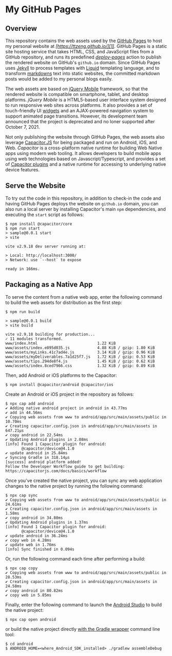 My GitHub Pages
===============

## Overview ##

This repository contains the web assets used by the [GitHub Pages](https://github.com/skills/github-pages) to host my personal website at *[https://ttzeng.github.io/][1]*. GitHub Pages is a static site hosting service that takes HTML, CSS, and JavaScript files from a GitHub repository, and runs its predefined *[deploy-pages](https://github.com/actions/deploy-pages)* action to publish the rendered website on GitHub's `github.io` domain. Since GitHub Pages uses [Jekyll][7] to process templates with [Liquid][8] templating language, and to transform [markdowns][9] text into static websites, the committed markdown posts would be added to my personal blogs easily.

The web assets are based on [jQuery Mobile][2] framework, so that the rendered website is compatible on smartphone, tablet, and desktop platforms. *jQuery Mobile* is a HTML5-based user interface system designed to run responsive web sites across platforms. It also provides a set of touch-friendly UI [widgets](https://api.jquerymobile.com/category/widgets) and an AJAX-powered navigation system to support animated page transitions. However, its development team announced that the project is deprecated and no loner supported after October 7, 2021.

Not only publishing the website through GitHub Pages, the web assets also leverage [Capacitor.JS][3] for being packaged and run on Android, iOS, and Web. *Capacitor* is a cross-platform native runtime for building Web Native apps using modern web tooling. It allows developers to build mobile apps using web technologies based on Javascript/Typescript, and provides a set of [Capacitor plugins][4] and a native runtime for accessing to underlying native device features.

## Serve the Website ##

To try out the code in this repository, in addition to check-in the code and having GitHub Pages deploys the website on `github.io` domain, you can also run a local server by installing Capacitor's main `npm` dependencies, and executing the `start` script as follows:

    $ npm install @capacitor/core
    $ npm run start
    > sample@0.0.1 start
    > vite

    vite v2.9.18 dev server running at:

    > Local: http://localhost:3000/
    > Network: use `--host` to expose

    ready in 166ms.

## Packaging as a Native App ##

To serve the content from a native web app, enter the following command to build the web assets for distribution as the first step:

    $ npm run build

    > sample@0.0.1 build
    > vite build

    vite v2.9.18 building for production...
    ✓ 11 modules transformed.
    www/index.html                          1.22 KiB
    www/assets/index.e895d035.js            4.88 KiB / gzip: 1.80 KiB
    www/assets/myLinks.41c7ad4e.js          3.14 KiB / gzip: 0.96 KiB
    www/assets/myDeliverables.7a1d25f7.js   1.72 KiB / gzip: 0.53 KiB
    www/assets/tips.294de8f4.js             1.45 KiB / gzip: 0.62 KiB
    www/assets/index.8ced7966.css           1.32 KiB / gzip: 0.89 KiB

Then, add Android or iOS platforms to the Capacitor:

    $ npm install @capacitor/android @capacitor/ios

Create an Android or iOS project in the repository as follows:

    $ npx cap add android
    ✔ Adding native android project in android in 43.77ms
    ✔ add in 44.56ms
    ✔ Copying web assets from www to android/app/src/main/assets/public in 10.70ms
    ✔ Creating capacitor.config.json in android/app/src/main/assets in 647.21μs
    ✔ copy android in 22.54ms
    ✔ Updating Android plugins in 2.08ms
    [info] Found 1 Capacitor plugin for android:
           @capacitor/device@4.1.0
    ✔ update android in 25.84ms
    ✔ Syncing Gradle in 318.14μs
    [success] android platform added!
    Follow the Developer Workflow guide to get building:
    https://capacitorjs.com/docs/basics/workflow

Once you've created the native project, you can sync any web application changes to the native project by running the following command:

    $ npx cap sync
    ✔ Copying web assets from www to android/app/src/main/assets/public in 24.61ms
    ✔ Creating capacitor.config.json in android/app/src/main/assets in 1.58ms
    ✔ copy android in 34.80ms
    ✔ Updating Android plugins in 1.37ms
    [info] Found 1 Capacitor plugin for android:
           @capacitor/device@4.1.0
    ✔ update android in 36.24ms
    ✔ copy web in 4.28ms
    ✔ update web in 1.76ms
    [info] Sync finished in 0.094s

Or, run the following command each time after performing a build:

    $ npx cap copy
    ✔ Copying web assets from www to android/app/src/main/assets/public in 28.53ms
    ✔ Creating capacitor.config.json in android/app/src/main/assets in 24.58ms
    ✔ copy android in 80.82ms
    ✔ copy web in 5.85ms

Finally, enter the following command to launch the [Android Studio][5] to build the native project:

    $ npx cap open android

or build the native project directly [with the Gradle wrapper][6] command line tool:

    $ cd android
    $ ANDROID_HOME=<where_Android_SDK_installed> ./gradlew assembleDebug

[1]: <https://ttzeng.github.io/> "My personal website"
[2]: <https://jquerymobile.com/> "jQuery Mobile"
[3]: <https://capacitorjs.com/> "Capacitor by Ionic"
[4]: <https://capacitorjs.com/docs/apis> "Capacitor Plugins"
[5]: <https://developer.android.com/studio/intro> "Android Studio"
[6]: <https://developer.android.com/build/building-cmdline> "Build Android App from the Command Line"
[7]: <https://jekyllrb.com> "Jekyll - A Static Site Generator"
[8]: <https://shopify.github.io/liquid> "Liquid - A template language for flexible web apps"
[9]: <https://www.markdownguide.org/basic-syntax> "Markdown Basic Syntax"
